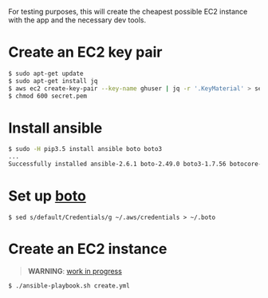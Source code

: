 For testing purposes, this will create the cheapest possible EC2 instance with the app and the
necessary dev tools.

# Create an EC2 key pair

```bash
$ sudo apt-get update
$ sudo apt-get install jq
$ aws ec2 create-key-pair --key-name ghuser | jq -r '.KeyMaterial' > secret.pem
$ chmod 600 secret.pem
```

# Install ansible

```bash
$ sudo -H pip3.5 install ansible boto boto3
...
Successfully installed ansible-2.6.1 boto-2.49.0 boto3-1.7.56 botocore-1.10.56 [...]
```

# Set up [boto](http://boto.cloudhackers.com/en/latest/getting_started.html)

```
$ sed s/default/Credentials/g ~/.aws/credentials > ~/.boto
```

# Create an EC2 instance

> **WARNING**: [work in progress](create.yml)

```bash
$ ./ansible-playbook.sh create.yml
```

